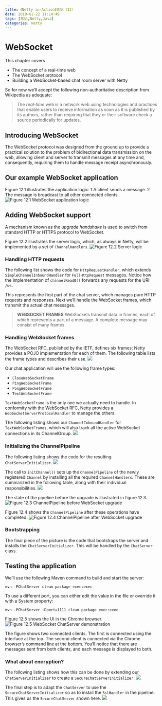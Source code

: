 ```yaml
---
title: 《Netty-in-Action》笔记（12）
date: 2018-02-22 11:14:49
tags: [笔记,Netty,Java] 
categories: Netty
---
```


# WebSocket
This chapter covers
* The concept of a real-time web
* The WebSocket protocol
* Building a WebSocket-based chat room server with Netty

<!-- more -->

So for now we’ll accept the following non-authoritative description from Wikipedia as adequate: 
>The _real-time_ web is a network web using technologies and practices that enable users to receive information as soon as it is published by its authors, rather than requiring that they or their software check a source periodically for updates. 

## Introducing WebSocket
The WebSocket protocol was designed from the ground up to provide a practical solution to the problem of bidirectional data transmission on the web, allowing client and server to transmit messages at any time and, consequently, requiring them to handle message receipt asynchronously. 

## Our example WebSocket application
Figure 12.1 illustrates the application logic:
1 A client sends a message.
2 The message is broadcast to all other connected clients.
![Figure 12.1 WebSocket application logic](/images/00020/01.png "Figure 12.1 WebSocket application logic") 

## Adding WebSocket support
A mechanism known as the _upgrade handshake_ is used to switch from standard HTTP or HTTPS protocol to WebSocket.

Figure 12.2 illustrates the server logic, which, as always in Netty, will be implemented by a set of `ChannelHandlers`. 
![Figure 12.2 Server logic](/images/00020/02.png "Figure 12.2 Server logic")
 
### Handling HTTP requests
The following list shows the code for `HttpRequestHandler`, which extends `SimpleChannelInboundHandler` for `FullHttpRequest` messages. Notice how the implementation of `channelRead0()` forwards any requests for the URI `/ws`.
 
This represents the first part of the chat server, which manages pure HTTP requests and responses. Next we’ll handle the WebSocket frames, which transmit the actual chat messages. 

>__WEBSOCKET FRAMES__
>WebSockets transmit data in frames, each of which represents a part of a message. A complete message may consist of many frames. 
 
### Handling WebSocket frames
The WebSocket RFC, published by the IETF, defines six frames; Netty provides a POJO implementation for each of them. The following table lists the frame types and describes their use.
![](/images/00020/03.png) 

Our chat application will use the following frame types:
* `CloseWebSocketFrame`
* `PingWebSocketFrame`
* `PongWebSocketFrame`
* `TextWebSocketFrame`

`TextWebSocketFrame` is the only one we actually need to handle. In conformity with the WebSocket RFC, Netty provides a `WebSocketServerProtocolHandler` to manage the others.

The following listing shows our `ChannelInboundHandler` for `TextWebSocketFrames`, which will also track all the active WebSocket connections in its ChannelGroup.
![](/images/00020/04.png)

### Initializing the ChannelPipeline
The following listing shows the code for the resulting `ChatServerInitializer`.
![](/images/00020/05.png)

The call to `initChannel()` sets up the `ChannelPipeline` of the newly registered `Channel` by installing all the required `ChannelHandlers`. These are summarized in the following table, along with their individual responsibilities.
![](/images/00020/06.png)

The state of the pipeline before the upgrade is illustrated in figure 12.3. 
![Figure 12.3 ChannelPipeline before WebSocket upgrade](/images/00020/07.png "Figure 12.3 ChannelPipeline before WebSocket upgrade")

Figure 12.4 shows the `ChannelPipeline` after these operations have completed.
![Figure 12.4 ChannelPipeline after WebSocket upgrade](/images/00020/08.png "Figure 12.4 ChannelPipeline after WebSocket upgrade")

### Bootstrapping
The final piece of the picture is the code that bootstraps the server and installs the `ChatServerInitializer`. This will be handled by the `ChatServer` class.

## Testing the application
We’ll use the following Maven command to build and start the server:
```
mvn -PChatServer clean package exec:exec
```

To use a different port, you can either edit the value in the file or override it with a System property:
```
mvn -PChatServer -Dport=1111 clean package exec:exec
```

Figure 12.5 shows the UI in the Chrome browser.
![Figure 12.5 WebSocket ChatServer demonstration](/images/00020/09.png "Figure 12.5 WebSocket ChatServer demonstration")

The figure shows two connected clients. The first is connected using the interface at the top. The second client is connected via the Chrome browser’s command line at the bottom. You’ll notice that there are messages sent from both clients, and each message is displayed to both.

### What about encryption?
The following listing shows how this can be done by extending our `ChatServerInitializer` to create a `SecureChatServerInitializer`.
![](/images/00020/10.png)

The final step is to adapt the `ChatServer` to use the `SecureChatServerInitializer` so as to install the `SslHandler` in the pipeline. This gives us the `SecureChatServer` shown here.
![](/images/00020/11.png)




